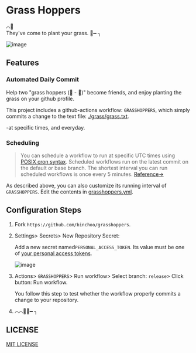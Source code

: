 # Grass Hoppers
⌒🐸    
 They've come to plant your grass.  🦗━ ╮   
 
 ![image](https://user-images.githubusercontent.com/15683098/118363142-ecc21e80-b5cd-11eb-85f1-05005c4c0e94.png)

## Features



### Automated Daily Commit

Help two "grass hoppers (🐸 - 🦗)" become friends, and enjoy planting the grass on your github profile. 

This project includes a github-actions workflow: `GRASSHOPPERS`, which simply commits a change to the text file: [./grass/grass.txt](./grass/grass.txt).

-at specific times, and everyday.

### Scheduling 

>  You can schedule a workflow to run at specific UTC times using [POSIX cron syntax](https://pubs.opengroup.org/onlinepubs/9699919799/utilities/crontab.html#tag_20_25_07). Scheduled workflows run on the latest commit on the default or base branch. The shortest interval you can run scheduled workflows is once every 5 minutes. [Reference→](https://docs.github.com/en/actions/reference/events-that-trigger-workflows#scheduled-events)

As described above, you can also customize its running interval of `GRASSHOPPERS`. Edit the contents in [grasshoppers.yml](./.github/workflows/grasshoppers.yml).

## Configuration Steps

1. Fork `https://github.com/binchoo/grasshoppers`.

2. Settings> Secrets> New Repository Secret:

   Add a new secret named`PERSONAL_ACCESS_TOKEN`. Its value must be one of [your personal access tokens](https://github.com/settings/tokens).

   ![image](https://user-images.githubusercontent.com/15683098/118364887-4e39bb80-b5d5-11eb-9b41-c64be1b21c6a.png)
   
3. Actions> `GRASSHOPPERS`>  Run workflow> Select branch: `release`> Click button: Run workflow.

   You follow this step to test whether the workflow properly commits a change to your repository.

4. ⌒⌒🐸🦗━ ╮

## LICENSE
[MIT LICENSE](./LICENSE)
